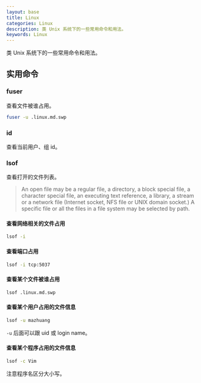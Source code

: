 ```yaml
---
layout: base
title: Linux
categories: Linux
description: 类 Unix 系统下的一些常用命令和用法。
keywords: Linux
---
```


类 Unix 系统下的一些常用命令和用法。

## 实用命令

### fuser

查看文件被谁占用。

```sh
fuser -u .linux.md.swp
```

### id

查看当前用户、组 id。

### lsof

查看打开的文件列表。

> An  open  file  may  be  a  regular  file,  a directory, a block special file, a character special file, an executing text reference, a library, a stream or a network file (Internet socket, NFS file or UNIX domain socket.)  A specific file or all the files in a file system may be selected by path.

#### 查看网络相关的文件占用

```sh
lsof -i
```

#### 查看端口占用

```sh
lsof -i tcp:5037
```

#### 查看某个文件被谁占用

```sh
lsof .linux.md.swp
```

#### 查看某个用户占用的文件信息

```sh
lsof -u mazhuang
```

`-u` 后面可以跟 uid 或 login name。

#### 查看某个程序占用的文件信息

```sh
lsof -c Vim
```

注意程序名区分大小写。
